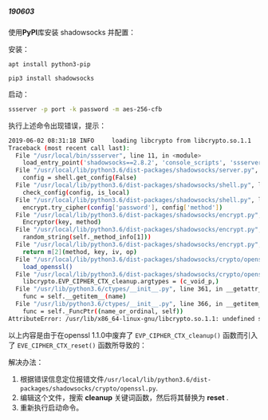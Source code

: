 
##### 190603

使用**PyPI**库安装 shadowsocks 并配置：

安装：

```shell
apt install python3-pip

pip3 install shadowsocks
```

启动：

```sh
ssserver -p port -k password -m aes-256-cfb
```

执行上述命令出现错误，提示：

```bash
2019-06-02 08:31:18 INFO     loading libcrypto from libcrypto.so.1.1
Traceback (most recent call last):
  File "/usr/local/bin/ssserver", line 11, in <module>
    load_entry_point('shadowsocks==2.8.2', 'console_scripts', 'ssserver')()
  File "/usr/local/lib/python3.6/dist-packages/shadowsocks/server.py", line 34, in main
    config = shell.get_config(False)
  File "/usr/local/lib/python3.6/dist-packages/shadowsocks/shell.py", line 262, in get_config
    check_config(config, is_local)
  File "/usr/local/lib/python3.6/dist-packages/shadowsocks/shell.py", line 124, in check_config
    encrypt.try_cipher(config['password'], config['method'])
  File "/usr/local/lib/python3.6/dist-packages/shadowsocks/encrypt.py", line 44, in try_cipher
    Encryptor(key, method)
  File "/usr/local/lib/python3.6/dist-packages/shadowsocks/encrypt.py", line 83, in __init__
    random_string(self._method_info[1]))
  File "/usr/local/lib/python3.6/dist-packages/shadowsocks/encrypt.py", line 109, in get_cipher
    return m[2](method, key, iv, op)
  File "/usr/local/lib/python3.6/dist-packages/shadowsocks/crypto/openssl.py", line 76, in __init__
    load_openssl()
  File "/usr/local/lib/python3.6/dist-packages/shadowsocks/crypto/openssl.py", line 52, in load_openssl
    libcrypto.EVP_CIPHER_CTX_cleanup.argtypes = (c_void_p,)
  File "/usr/lib/python3.6/ctypes/__init__.py", line 361, in __getattr__
    func = self.__getitem__(name)
  File "/usr/lib/python3.6/ctypes/__init__.py", line 366, in __getitem__
    func = self._FuncPtr((name_or_ordinal, self))
AttributeError: /usr/lib/x86_64-linux-gnu/libcrypto.so.1.1: undefined symbol: EVP_CIPHER_CTX_cleanup
```

以上内容是由于在openssl 1.1.0中废弃了 `EVP_CIPHER_CTX_cleanup()` 函数而引入了 `EVE_CIPHER_CTX_reset()` 函数所导致的：

解决办法：

1. 根据错误信息定位报错文件`/usr/local/lib/python3.6/dist-packages/shadowsocks/crypto/openssl.py`.
2. 编辑这个文件，搜索 **cleanup** 关键词函数，然后将其替换为 **reset** .
3. 重新执行启动命令。

